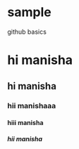 # sample
github basics
# hi manisha
## hi manisha
### hii manishaaa
#### hiii manisha
##### hii manisha
